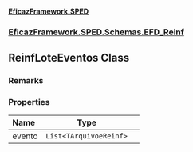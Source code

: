 #### [EficazFramework.SPED](EficazFrameworkSPED.md 'EficazFramework SPED')
### [EficazFramework.SPED.Schemas.EFD_Reinf](EficazFramework.SPED.Schemas.EFD_Reinf.md 'EficazFramework.SPED.Schemas.EFD_Reinf')

## ReinfLoteEventos Class

### Remarks
### Properties

| Name | Type | |
| :--- | :---: | :--- |
| evento | `List<TArquivoeReinf>` |  |
